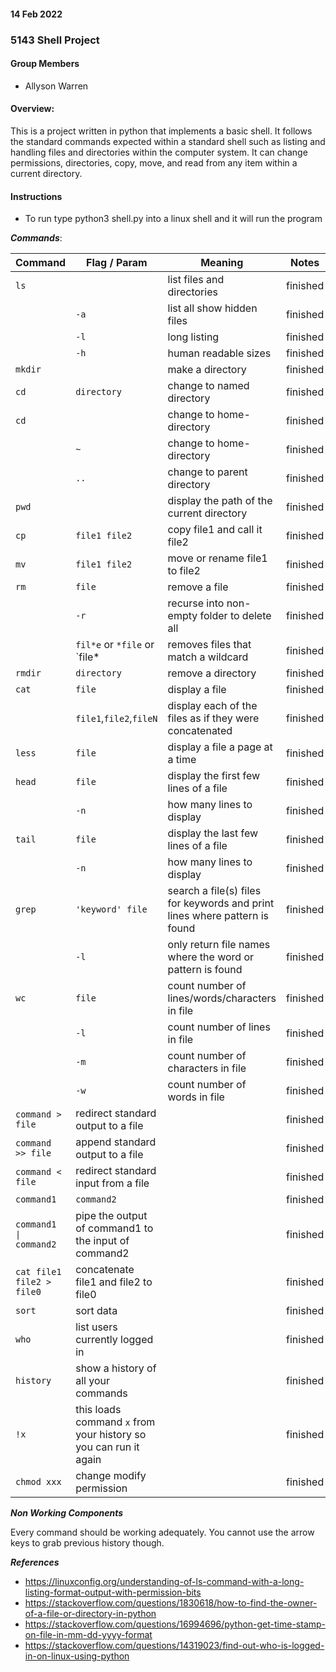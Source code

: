 #### 14 Feb 2022
### 5143 Shell Project 

#### Group Members

- Allyson Warren

#### Overview:
This is a project written in python that implements a basic shell. It follows
the standard commands expected within a standard shell such as listing and handling
files and directories within the computer system. It can change permissions, directories,
copy, move, and read from any item within a current directory.


#### Instructions

- To run type python3 shell.py into a linux shell and it will run the program

***Commands***:

| Command | Flag / Param | Meaning                                   | Notes    |
| ------- | ------------ | ----------------------------------------- |----------|
| `ls`    |              | list files and directories                | finished |
|         | `-a`         | list all show hidden files                | finished |
|         | `-l`         | long listing                              | finished | 
|         | `-h`         | human readable sizes                      | finished |
| `mkdir` |              | make a directory                          | finished |
| `cd`    | `directory`  | change to named directory                 | finished |
| `cd`    |              | change to home-directory                  | finished |
|         | `~	`        | change to home-directory                  | finished |
|         | `..`         | change to parent directory                | finished |
| `pwd`   |              | display the path of the current directory | finished |
| `cp `   | `file1 file2`                | copy file1 and call it file2                                               | finished |
| `mv`    | `file1 file2`                | move or rename file1 to file2                                              | finished |
| `rm`    | `file`                       | remove a file                                                              | finished |
|         | `-r`                         | recurse into non-empty folder to delete all                                | finished |
|         | `fil*e` or `*file` or `file* | removes files that match a wildcard                                        | finished |
| `rmdir` | `directory`                  | remove a directory                                                         | finished |
| `cat`   | `file`                       | display a file                                                             | finished |
|         | `file1`,`file2`,`fileN`      | display each of the files as if they were concatenated                     | finished |
| `less`  | `file`                       | display a file a page at a time                                            | finished |
| `head`  | `file`                       | display the first few lines of a file                                      | finished |
|         | `-n`                         | how many lines to display                                                  | finished |
| `tail`  | `file`                       | display the last few lines of a file                                       | finished |
|         | `-n`                         | how many lines to display                                                  | finished |
| `grep`  | `'keyword' file`             | search a file(s) files for keywords and print lines where pattern is found | finished |
|         | `-l`                         | only return file names where the word or pattern is found                  | finished |
| `wc`    | `file`                       | count number of lines/words/characters in file                             | finished |
|         | `-l`                         | count number of lines in file                                              | finished |
|         | `-m`                         | count number of characters in file                                         | finished |
|         | `-w`                         | count number of words in file                                              | finished |
| `command > file`          | redirect standard output to a file                   |  | finished |
| `command >> file`         | append standard output to a file                     |  | finished |
| `command < file`          | redirect standard input from a file                  |  | finished |
| `command1`                | `command2`                                           |  | finished |
| `command1 \| command2`    | pipe the output of command1 to the input of command2 |  | finished |
| `cat file1 file2 > file0` | concatenate file1 and file2 to file0                 |  | finished |
| `sort`                    | sort data                                            |  | finished |
| `who`                     | list users currently logged in                       |  | finished |
| `history`   | show a history of all your commands                              |  | finished |
| `!x`        | this loads command `x` from your history so you can run it again |  | finished |
| `chmod xxx` | change modify permission                                         |  | finished |



***Non Working Components***

Every command should be working adequately.
You cannot use the arrow keys to grab previous history though.

***References***
- https://linuxconfig.org/understanding-of-ls-command-with-a-long-listing-format-output-with-permission-bits
- https://stackoverflow.com/questions/1830618/how-to-find-the-owner-of-a-file-or-directory-in-python
- https://stackoverflow.com/questions/16994696/python-get-time-stamp-on-file-in-mm-dd-yyyy-format
- https://stackoverflow.com/questions/14319023/find-out-who-is-logged-in-on-linux-using-python
